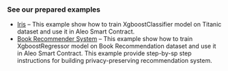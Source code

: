 ### See our prepared examples

- [Iris](./iris) – This example show how to train XgboostClassifier model on Titanic dataset and use it in Aleo Smart Contract.
- [Book Recommender System](../book-recommender-system/) – This example show how to train XgboostRegressor model on Book Recommendation dataset and use it in Aleo Smart Contract. This example provide step-by-sp step instructions for building privacy-preserving recommendation system.